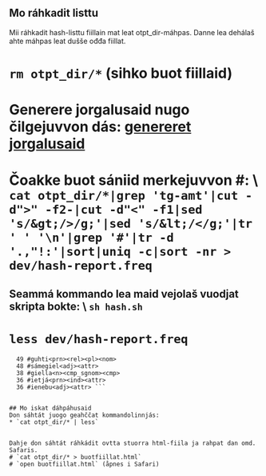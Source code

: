 ## Mo ráhkadit listtu
Mii ráhkadit hash-listtu fiillain mat leat otpt_dir-máhpas. Danne lea dehálaš ahte máhpas leat dušše ođđa fiillat.


# `rm otpt_dir/*` (sihko buot fiillaid)
# Generere jorgalusaid nugo čilgejuvvon dás: [genereret jorgalusaid](Paralleltexts.html)
# Čoakke buot sániid merkejuvvon #: \\  `cat otpt_dir/*|grep 'tg-amt'|cut -d">" -f2-|cut -d"<" -f1|sed 's/&gt;/>/g;'|sed 's/&lt;/</g;'|tr ' ' '\n'|grep '#'|tr -d '.,"!:'|sort|uniq -c|sort -nr > dev/hash-report.freq`
## Seammá kommando lea maid vejolaš vuodjat skripta bokte: \\ `sh hash.sh`
# `less dev/hash-report.freq`


```
  49 #guhti<prn><rel><pl><nom>
  48 #sámegiel<adj><attr>
  38 #giella<n><cmp_sgnom><cmp>
  36 #ietjá<prn><ind><attr>
  36 #ienebu<adj><attr> ```


## Mo iskat dáhpáhusaid
Don sáhtát juogo geahččat kommandolinnjás:
* `cat otpt_dir/* | less`


Dahje don sáhtát ráhkádit ovtta stuorra html-fiila ja rahpat dan omd. Safaris.
# `cat otpt_dir/* > buotfiillat.html` 
# `open buotfiillat.html` (åpnes i Safari)




